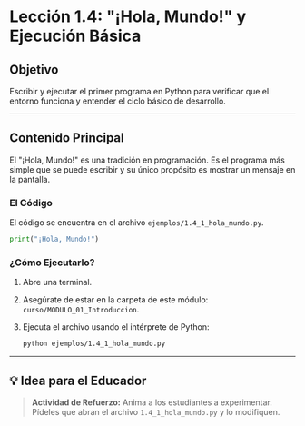# Lección 1.4: "¡Hola, Mundo!" y Ejecución Básica

## Objetivo

Escribir y ejecutar el primer programa en Python para verificar que el entorno funciona y entender el ciclo básico de desarrollo.

---

## Contenido Principal

El "¡Hola, Mundo!" es una tradición en programación. Es el programa más simple que se puede escribir y su único propósito es mostrar un mensaje en la pantalla.

### El Código

El código se encuentra en el archivo `ejemplos/1.4_1_hola_mundo.py`.

```python
print("¡Hola, Mundo!")
```

### ¿Cómo Ejecutarlo?

1. Abre una terminal.
2. Asegúrate de estar en la carpeta de este módulo: `curso/MODULO_01_Introduccion`.
3. Ejecuta el archivo usando el intérprete de Python:

   ```bash
   python ejemplos/1.4_1_hola_mundo.py
   ```

---

## 💡 Idea para el Educador

> **Actividad de Refuerzo:** Anima a los estudiantes a experimentar. Pídeles que abran el archivo `1.4_1_hola_mundo.py` y lo modifiquen.
